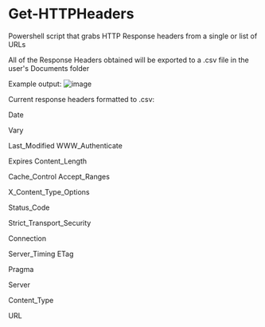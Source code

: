 # Get-HTTPHeaders
Powershell script that grabs HTTP Response headers from a single or list of URLs

All of the Response Headers obtained will be exported to a .csv file in the user's Documents folder

Example output:
![image](https://github.com/paulpierce34/Get-HTTPHeaders/assets/33561650/d168767f-54e9-4dfa-9243-a9f503deac03)

Current response headers formatted to .csv:

Date	

Vary	

Last_Modified	WWW_Authenticate	

Expires	Content_Length	

Cache_Control	Accept_Ranges	

X_Content_Type_Options	

Status_Code	

Strict_Transport_Security	

Connection	

Server_Timing	ETag	

Pragma	

Server	

Content_Type	

URL


